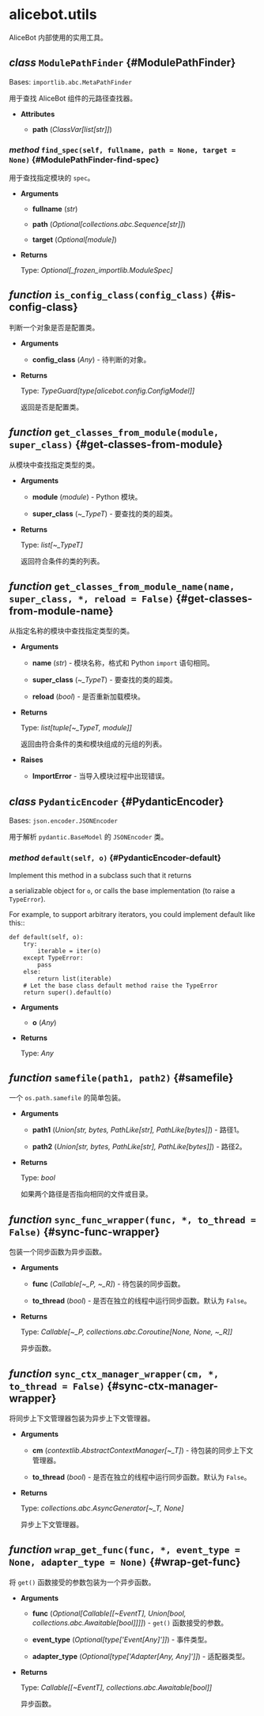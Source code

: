 # alicebot.utils

AliceBot 内部使用的实用工具。

## _class_ `ModulePathFinder` {#ModulePathFinder}

Bases: `importlib.abc.MetaPathFinder`

用于查找 AliceBot 组件的元路径查找器。

- **Attributes**

  - **path** (_ClassVar\[list\[str\]\]_)

### _method_ `find_spec(self, fullname, path = None, target = None)` {#ModulePathFinder-find-spec}

用于查找指定模块的 `spec`。

- **Arguments**

  - **fullname** (_str_)

  - **path** (_Optional\[collections.abc.Sequence\[str\]\]_)

  - **target** (_Optional\[module\]_)

- **Returns**

  Type: _Optional\[\_frozen\_importlib.ModuleSpec\]_

## _function_ `is_config_class(config_class)` {#is-config-class}

判断一个对象是否是配置类。

- **Arguments**

  - **config\_class** (_Any_) - 待判断的对象。

- **Returns**

  Type: _TypeGuard\[type\[alicebot.config.ConfigModel\]\]_

  返回是否是配置类。

## _function_ `get_classes_from_module(module, super_class)` {#get-classes-from-module}

从模块中查找指定类型的类。

- **Arguments**

  - **module** (_module_) - Python 模块。

  - **super\_class** (_~\_TypeT_) - 要查找的类的超类。

- **Returns**

  Type: _list\[~\_TypeT\]_

  返回符合条件的类的列表。

## _function_ `get_classes_from_module_name(name, super_class, *, reload = False)` {#get-classes-from-module-name}

从指定名称的模块中查找指定类型的类。

- **Arguments**

  - **name** (_str_) - 模块名称，格式和 Python `import` 语句相同。

  - **super\_class** (_~\_TypeT_) - 要查找的类的超类。

  - **reload** (_bool_) - 是否重新加载模块。

- **Returns**

  Type: _list\[tuple\[~\_TypeT, module\]\]_

  返回由符合条件的类和模块组成的元组的列表。

- **Raises**

  - **ImportError** - 当导入模块过程中出现错误。

## _class_ `PydanticEncoder` {#PydanticEncoder}

Bases: `json.encoder.JSONEncoder`

用于解析 `pydantic.BaseModel` 的 `JSONEncoder` 类。

### _method_ `default(self, o)` {#PydanticEncoder-default}

Implement this method in a subclass such that it returns

a serializable object for ``o``, or calls the base implementation
(to raise a ``TypeError``).

For example, to support arbitrary iterators, you could
implement default like this::

    def default(self, o):
        try:
            iterable = iter(o)
        except TypeError:
            pass
        else:
            return list(iterable)
        # Let the base class default method raise the TypeError
        return super().default(o)

- **Arguments**

  - **o** (_Any_)

- **Returns**

  Type: _Any_

## _function_ `samefile(path1, path2)` {#samefile}

一个 `os.path.samefile` 的简单包装。

- **Arguments**

  - **path1** (_Union\[str, bytes, PathLike\[str\], PathLike\[bytes\]\]_) - 路径1。

  - **path2** (_Union\[str, bytes, PathLike\[str\], PathLike\[bytes\]\]_) - 路径2。

- **Returns**

  Type: _bool_

  如果两个路径是否指向相同的文件或目录。

## _function_ `sync_func_wrapper(func, *, to_thread = False)` {#sync-func-wrapper}

包装一个同步函数为异步函数。

- **Arguments**

  - **func** (_Callable\[~\_P, ~\_R\]_) - 待包装的同步函数。

  - **to\_thread** (_bool_) - 是否在独立的线程中运行同步函数。默认为 `False`。

- **Returns**

  Type: _Callable\[~\_P, collections.abc.Coroutine\[None, None, ~\_R\]\]_

  异步函数。

## _function_ `sync_ctx_manager_wrapper(cm, *, to_thread = False)` {#sync-ctx-manager-wrapper}

将同步上下文管理器包装为异步上下文管理器。

- **Arguments**

  - **cm** (_contextlib.AbstractContextManager\[~\_T\]_) - 待包装的同步上下文管理器。

  - **to\_thread** (_bool_) - 是否在独立的线程中运行同步函数。默认为 `False`。

- **Returns**

  Type: _collections.abc.AsyncGenerator\[~\_T, None\]_

  异步上下文管理器。

## _function_ `wrap_get_func(func, *, event_type = None, adapter_type = None)` {#wrap-get-func}

将 `get()` 函数接受的参数包装为一个异步函数。

- **Arguments**

  - **func** (_Optional\[Callable\[\[~EventT\], Union\[bool, collections.abc.Awaitable\[bool\]\]\]\]_) - `get()` 函数接受的参数。

  - **event\_type** (_Optional\[type\['Event\[Any\]'\]\]_) - 事件类型。

  - **adapter\_type** (_Optional\[type\['Adapter\[Any, Any\]'\]\]_) - 适配器类型。

- **Returns**

  Type: _Callable\[\[~EventT\], collections.abc.Awaitable\[bool\]\]_

  异步函数。
